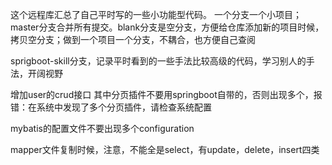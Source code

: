 这个远程库汇总了自己平时写的一些小功能型代码。
一个分支一个小项目；master分支合并所有提交。blank分支是空分支，方便给仓库添加新的项目时候，拷贝空分支；做到一个项目一个分支，不耦合，也方便自己查阅

sprigboot-skill分支，记录平时看到的一些手法比较高级的代码，学习别人的手法，开阔视野

增加user的crud接口
其中分页插件不要用springboot自带的，否则出现多个，报错：在系统中发现了多个分页插件，请检查系统配置

mybatis的配置文件不要出现多个configuration

mapper文件复制时候，注意，不能全是select，有update，delete，insert四类
